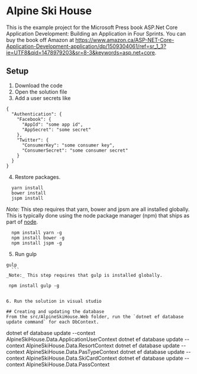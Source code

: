 # Alpine Ski House

This is the example project for the Microsoft Press book ASP.Net Core Application Development: Building an Application in Four Sprints. You can buy the book off Amazon at https://www.amazon.ca/ASP-NET-Core-Application-Development-application/dp/1509304061/ref=sr_1_3?ie=UTF8&qid=1478979203&sr=8-3&keywords=asp.net+core.

## Setup

1. Download the code
2. Open the solution file
3. Add a user secrets like

  ```
  {
    "Authentication": {
      "Facebook": {
        "AppId": "some app id",
        "AppSecret": "some secret"
      },
      "Twitter": {
        "ConsumerKey": "some consumer key",
        "ConsumerSecret": "some consumer secret"
      }
    }
  }
  ```
4. Restore packages. 
  ```
    yarn install
    bower install
    jspm install
  ```
  _Note:_ This step requires that yarn, bower and jpsm are all installed globally. This is typically done using the node package manager (npm) that ships as part of [node](https://nodejs.org/en/).

  ```
    npm install yarn -g
    npm install bower -g
    npm install jspm -g
  ```

5. Run gulp
  ```
  gulp
    ```
  _Note:_ This step requires that gulp is installed globally. 

  ```
     npm install gulp -g
  ```

6. Run the solution in visual studio

## Creating and updating the database
From the src/AlpineSkiHouse.Web folder, run the `dotnet ef database update command` for each DbContext.

```
dotnet ef database update --context AlpineSkiHouse.Data.ApplicationUserContext
dotnet ef database update --context AlpineSkiHouse.Data.ResortContext
dotnet ef database update --context AlpineSkiHouse.Data.PasTypeContext
dotnet ef database update --context AlpineSkiHouse.Data.SkiCardContext
dotnet ef database update --context AlpineSkiHouse.Data.PassContext
```



